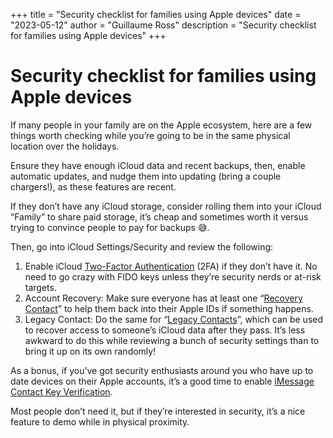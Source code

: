 +++
title = "Security checklist for families using Apple devices"
date = "2023-05-12"
author = "Guillaume Ross"
description = "Security checklist for families using Apple devices"
+++

# Security checklist for families using Apple devices

If many people in your family are on the Apple ecosystem, here are a few things worth checking while you’re going to be in the same physical location over the holidays. 

Ensure they have enough iCloud data and recent backups, then, enable automatic updates, and nudge them into updating (bring a couple chargers!), as these features are recent. 

If they don’t have any iCloud storage, consider rolling them into your iCloud “Family” to share paid storage, it’s cheap and sometimes worth it versus trying to convince people to pay for backups 😅.

Then, go into iCloud Settings/Security and review the following:

1. Enable iCloud [Two-Factor Authentication](https://developer.apple.com/support/authentication/) (2FA) if they don’t have it. No need to go crazy with FIDO keys unless they’re security nerds or at-risk targets.
2. Account Recovery: Make sure everyone has at least one “[Recovery Contact](https://support.apple.com/en-us/HT212513)” to help them back into their Apple IDs if something happens.
3. Legacy Contact: Do the same for “[Legacy Contacts](https://support.apple.com/en-us/102631)”, which can be used to recover access to someone’s iCloud data after they pass. It’s less awkward to do this while reviewing a bunch of security settings than to bring it up on its own randomly!

As a bonus, if you’ve got security enthusiasts around you who have up to date devices on their Apple accounts, it’s a good time to enable [iMessage Contact Key Verification](https://support.apple.com/en-us/HT213465). 

Most people don’t need it, but if they’re interested in security, it’s a nice feature to demo while in physical proximity.